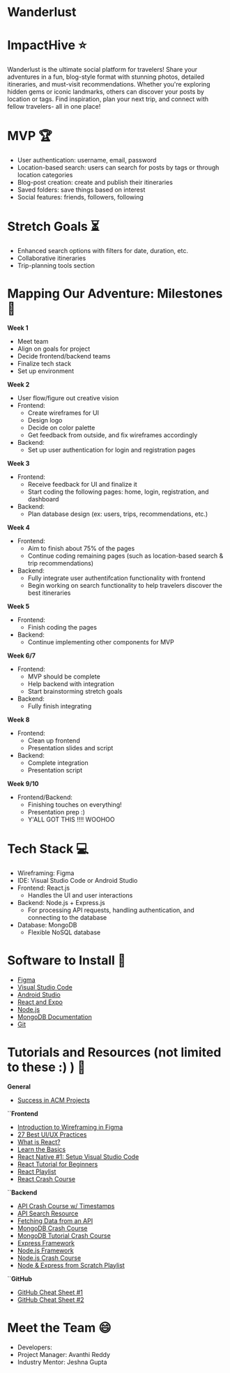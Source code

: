 # Wanderlust


# ImpactHive ⭐

Wanderlust is the ultimate social platform for travelers! Share your adventures in a fun, blog-style format with stunning photos, detailed itineraries, and must-visit recommendations. Whether you're exploring hidden gems or iconic landmarks, others can discover your posts by location or tags. Find inspiration, plan your next trip, and connect with fellow travelers- all in one place!

# MVP 🏆

* User authentication: username, email, password
* Location-based search: users can search for posts by tags or through location categories
* Blog-post creation: create and publish their itineraries
* Saved folders: save things based on interest
* Social features: friends, followers, following

# Stretch Goals ⏳

* Enhanced search options with filters for date, duration, etc.
* Collaborative itineraries
* Trip-planning tools section

# Mapping Our Adventure: Milestones 🚀

**Week 1** 
* Meet team
* Align on goals for project
* Decide frontend/backend teams
* Finalize tech stack
* Set up environment

**Week 2** 
* User flow/figure out creative vision
* Frontend:
    * Create wireframes for UI
    * Design logo
    * Decide on color palette 
    * Get feedback from outside, and fix wireframes accordingly
* Backend:
    * Set up user authentication for login and registration pages

**Week 3**
* Frontend:
    * Receive feedback for UI and finalize it
    * Start coding the following pages: home, login, registration, and dashboard
* Backend:
    * Plan database design (ex: users, trips, recommendations, etc.)

**Week 4**
* Frontend:
    * Aim to finish about 75% of the pages
    * Continue coding remaining pages (such as location-based search & trip recommendations)
* Backend:
    * Fully integrate user authentifcation functionality with frontend
    * Begin working on search functionality to help travelers discover the best itineraries 

**Week 5**
* Frontend:
    * Finish coding the pages
* Backend:
    * Continue implementing other components for MVP

**Week 6/7**
* Frontend:
    * MVP should be complete
    * Help backend with integration
    * Start brainstorming stretch goals
* Backend:
    * Fully finish integrating
  
**Week 8**
* Frontend:
    * Clean up frontend
    * Presentation slides and script
* Backend:
    * Complete integration
    * Presentation script

**Week 9/10**
* Frontend/Backend:
    * Finishing touches on everything!
    * Presentation prep :)
    * Y'ALL GOT THIS !!!! WOOHOO

# Tech Stack 💻

* Wireframing: Figma
* IDE: Visual Studio Code or Android Studio
* Frontend: React.js
  * Handles the UI and user interactions 
* Backend: Node.js + Express.js
  * For processing API requests, handling authentication, and connecting to the database
* Database: MongoDB
  * Flexible NoSQL database 

# Software to Install 📱

  - [Figma](https://www.figma.com/downloads/)
  - [Visual Studio Code](https://code.visualstudio.com/)
  - [Android Studio](https://developer.android.com/studio/install)
  - [React and Expo](https://reactnative.dev/docs/environment-setup)
  - [Node.js](https://nodejs.org/en/)
  - [MongoDB Documentation](https://www.mongodb.com/docs/manual/core/document/) 
  - [Git](https://git-scm.com/downloads)

# Tutorials and Resources (not limited to these :) ) 🔎 

  **General**
  - [Success in ACM Projects](https://docs.google.com/document/d/18Zi3DrKG5e6g5Bojr8iqxIu6VIGl86YBSFlsnJnlM88/edit#heading=h.ky82xv3vtbpi)

``**Frontend**
  - [Introduction to Wireframing in Figma](https://www.youtube.com/watch?v=6t_dYhXyYjI)
  - [27 Best UI/UX Practices](https://729solutions.com/ux-ui-best-practices/)
  - [What is React?](https://www.youtube.com/watch?v=Tn6-PIqc4UM)
  - [Learn the Basics](https://reactnative.dev/docs/tutorial?language=javascript)
  - [React Native #1: Setup Visual Studio Code](https://www.youtube.com/watch?v=mrjy92pW0kM)
  - [React Tutorial for Beginners](https://www.youtube.com/watch?v=6ZnfsJ6mM5c)
  - [React Playlist](https://www.youtube.com/playlist?list=PLC3y8-rFHvwhiQJD1di4eRVN30WWCXkg1)
  - [React Crash Course](https://www.youtube.com/watch?v=LDB4uaJ87e0)

``**Backend**
  - [API Crash Course w/ Timestamps](https://www.youtube.com/watch?v=GZvSYJDk-us)
  - [API Search Resource](https://rapidapi.com/search?sortBy=ByRelevance)
  - [Fetching Data from an API](https://www.youtube.com/watch?v=KJhg761xb3c)
  - [MongoDB Crash Course](https://www.youtube.com/watch?v=ofme2o29ngU)
  - [MongoDB Tutorial Crash Course](https://www.youtube.com/watch?v=ExcRbA7fy_A&list=PL4cUxeGkcC9h77dJ-QJlwGlZlTd4ecZOA)
  - [Express Framework](https://expressjs.com/)
  - [Node.js Framework](https://nodejs.org/en/)
  - [Node.js Crash Course](https://www.youtube.com/watch?v=32M1al-Y6Ag)
  - [Node & Express from Scratch Playlist](https://www.youtube.com/watch?v=P5QbE9aRCLQ&list=PLaAoUJDWH9WrPXMOkqHHsPHxbhvRDqryM)

``**GitHub** 
  - [GitHub Cheat Sheet #1](https://education.github.com/git-cheat-sheet-education.pdf)
  - [GitHub Cheat Sheet #2](https://drive.google.com/file/d/1OddwoSvNJ3dQuEBw3RERieMXmOicif9_/view)

# Meet the Team 😄
* Developers:
* Project Manager: Avanthi Reddy
* Industry Mentor: Jeshna Gupta





